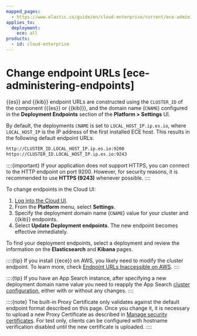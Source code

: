 ```yaml
---
mapped_pages:
  - https://www.elastic.co/guide/en/cloud-enterprise/current/ece-administering-endpoints.html
applies_to:
  deployment:
    ece: all
products:
  - id: cloud-enterprise
---
```


# Change endpoint URLs [ece-administering-endpoints]

{{es}} and {{kib}} endpoint URLs are constructed using the `CLUSTER_ID` of the component ({{es}} or {{kib}}), and the domain name (`CNAME`) configured in the **Deployment Endpoints** section of the **Platform > Settings** UI.

By default, the deployments `CNAME` is set to `LOCAL_HOST_IP.ip.es.io`, where `LOCAL_HOST_IP` is the IP address of the first installed ECE host. This results in the following default endpoint URLs:

```sh
http://CLUSTER_ID.LOCAL_HOST_IP.ip.es.io:9200
https://CLUSTER_ID.LOCAL_HOST_IP.ip.es.io:9243
```

::::{important}
If your application does not support HTTPS, you can connect to the HTTP endpoint on port 9200. However, for security reasons, it is recommended to use **HTTPS (9243)** whenever possible.
::::

To change endpoints in the Cloud UI:

1. [Log into the Cloud UI](log-into-cloud-ui.md).
2. From the **Platform** menu, select **Settings**.
3. Specify the deployment domain name (`CNAME`) value for your cluster and {{kib}} endpoints.
4. Select **Update Deployment endpoints**. The new endpoint becomes effective immediately.

To find your deployment endpoints, select a deployment and review the information on the **Elasticsearch** and **Kibana** pages.

::::{tip}
If you install {{ece}} on AWS, you likely need to modify the cluster endpoint. To learn more, check [Endpoint URLs Inaccessible on AWS](../../../troubleshoot/deployments/cloud-enterprise/common-issues.md#ece-aws-private-ip).
::::

::::{tip}
If you have an App Search instance, after specifying a new deployment domain name value you need to reapply the App Search [cluster configuration](advanced-cluster-configuration.md), either with or without any changes.
::::

::::{note}
The built-in Proxy Certificate only validates against the default endpoint format described on this page. Once you change it, it is necessary to upload a new Proxy Certificate as described in [Manage security certificates](/deploy-manage/security/secure-your-elastic-cloud-enterprise-installation/manage-security-certificates.md). For test only, clients can be configured with hostname verification disabled until the new certificate is uploaded.
::::
